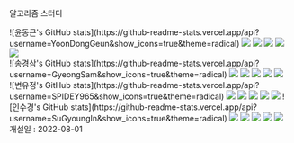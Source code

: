 알고리즘 스터디
<body>
<div>
![윤동근's GitHub stats](https://github-readme-stats.vercel.app/api?username=YoonDongGeun&show_icons=true&theme=radical)
<img src="https://img.shields.io/badge/Python-3776AB?style=for-the-badge&logo=Python&logoColor=white">
<img src="https://img.shields.io/badge/c++-00599C?style=for-the-badge&logo=c%2B%2B&logoColor=white">
<img src="https://img.shields.io/badge/css-1572B6?style=for-the-badge&logo=css3&logoColor=white"> 
<img src="https://img.shields.io/badge/html5-E34F26?style=for-the-badge&logo=html5&logoColor=white">
<img src="https://img.shields.io/badge/django-092E20?style=for-the-badge&logo=django&logoColor=white">
</div>
  <div>
![송경삼's GitHub stats](https://github-readme-stats.vercel.app/api?username=GyeongSam&show_icons=true&theme=radical)
<img src="https://img.shields.io/badge/Python-3776AB?style=for-the-badge&logo=Python&logoColor=white">
<img src="https://img.shields.io/badge/c++-00599C?style=for-the-badge&logo=c%2B%2B&logoColor=white">
<img src="https://img.shields.io/badge/css-1572B6?style=for-the-badge&logo=css3&logoColor=white"> 
<img src="https://img.shields.io/badge/html5-E34F26?style=for-the-badge&logo=html5&logoColor=white">
<img src="https://img.shields.io/badge/django-092E20?style=for-the-badge&logo=django&logoColor=white">
  </div>
![변유정's GitHub stats](https://github-readme-stats.vercel.app/api?username=SPIDEY965&show_icons=true&theme=radical)
<img src="https://img.shields.io/badge/Python-3776AB?style=for-the-badge&logo=Python&logoColor=white">
<img src="https://img.shields.io/badge/c++-00599C?style=for-the-badge&logo=c%2B%2B&logoColor=white">
<img src="https://img.shields.io/badge/css-1572B6?style=for-the-badge&logo=css3&logoColor=white"> 
<img src="https://img.shields.io/badge/html5-E34F26?style=for-the-badge&logo=html5&logoColor=white">
<img src="https://img.shields.io/badge/django-092E20?style=for-the-badge&logo=django&logoColor=white">
![인수경's GitHub stats](https://github-readme-stats.vercel.app/api?username=SuGyoungIn&show_icons=true&theme=radical)
<img src="https://img.shields.io/badge/Python-3776AB?style=for-the-badge&logo=Python&logoColor=white">
<img src="https://img.shields.io/badge/c++-00599C?style=for-the-badge&logo=c%2B%2B&logoColor=white">
<img src="https://img.shields.io/badge/css-1572B6?style=for-the-badge&logo=css3&logoColor=white"> 
<img src="https://img.shields.io/badge/html5-E34F26?style=for-the-badge&logo=html5&logoColor=white">
<img src="https://img.shields.io/badge/django-092E20?style=for-the-badge&logo=django&logoColor=white">
<br>
개설일 : 2022-08-01
  </body>

